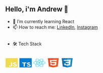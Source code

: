 ## Hello, i'm Andrew 👋

- 🌱 I’m currently learning React
- 📫 How to reach me: [LinkedIn](https://www.linkedin.com/in/andrew-costa-8849aa24a/), [Instagram](https://www.instagram.com/_drewcosta/)

 ##
  
- 🛠 Tech Stack
<div style="display: inline_block"><br>
  <img align="center" alt="Drew-Js" height="30" width="40" src="https://raw.githubusercontent.com/devicons/devicon/master/icons/javascript/javascript-plain.svg">
  <img align="center" alt="Drew-Ts" height="30" width="40" src="https://raw.githubusercontent.com/devicons/devicon/master/icons/typescript/typescript-plain.svg">
  <img align="center" alt="Drew-React" height="30" width="40" src="https://raw.githubusercontent.com/devicons/devicon/master/icons/react/react-original.svg">
  <img align="center" alt="Drew-HTML" height="30" width="40" src="https://raw.githubusercontent.com/devicons/devicon/master/icons/html5/html5-original.svg">
  <img align="center" alt="Drew-CSS" height="30" width="40" src="https://raw.githubusercontent.com/devicons/devicon/master/icons/css3/css3-original.svg">
</div>
 
 ##

